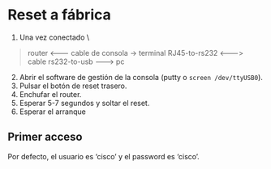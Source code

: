 
# Reset a fábrica

1. Una vez conectado \
> router <--- cable de consola -> terminal RJ45-to-rs232 <---> cable rs232-to-usb ---> pc

2. Abrir el software de gestión de la consola (putty o `screen /dev/ttyUSB0`).
3. Pulsar el botón de reset trasero.
4. Enchufar el router.
5. Esperar 5-7 segundos y soltar el reset.
6. Esperar el arranque

## Primer acceso

Por defecto, el usuario es ‘cisco’ y el password es ‘cisco’.

